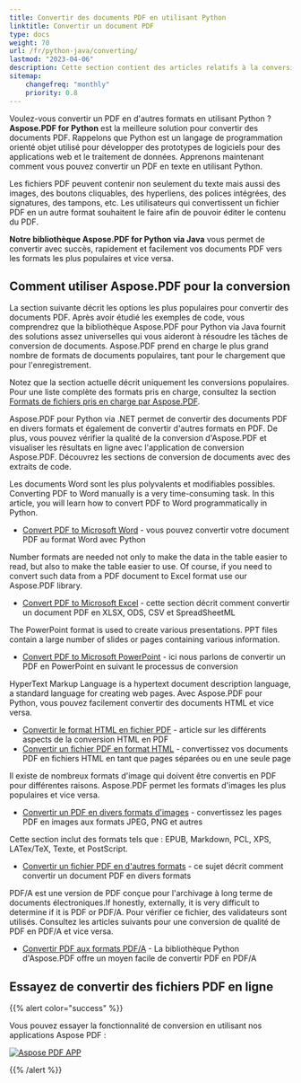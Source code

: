 ```yaml
---
title: Convertir des documents PDF en utilisant Python
linktitle: Convertir un document PDF
type: docs
weight: 70
url: /fr/python-java/converting/
lastmod: "2023-04-06"
description: Cette section contient des articles relatifs à la conversion de documents PDF en différents formats et vice versa en utilisant l'API Python.
sitemap:
    changefreq: "monthly"
    priority: 0.8
---
```


Voulez-vous convertir un PDF en d'autres formats en utilisant Python ? **Aspose.PDF for Python** est la meilleure solution pour convertir des documents PDF. Rappelons que Python est un langage de programmation orienté objet utilisé pour développer des prototypes de logiciels pour des applications web et le traitement de données. Apprenons maintenant comment vous pouvez convertir un PDF en texte en utilisant Python.

Les fichiers PDF peuvent contenir non seulement du texte mais aussi des images, des boutons cliquables, des hyperliens, des polices intégrées, des signatures, des tampons, etc. Les utilisateurs qui convertissent un fichier PDF en un autre format souhaitent le faire afin de pouvoir éditer le contenu du PDF.

**Notre bibliothèque Aspose.PDF for Python via Java** vous permet de convertir avec succès, rapidement et facilement vos documents PDF vers les formats les plus populaires et vice versa.

## Comment utiliser Aspose.PDF pour la conversion

La section suivante décrit les options les plus populaires pour convertir des documents PDF. Après avoir étudié les exemples de code, vous comprendrez que la bibliothèque Aspose.PDF pour Python via Java fournit des solutions assez universelles qui vous aideront à résoudre les tâches de conversion de documents. Aspose.PDF prend en charge le plus grand nombre de formats de documents populaires, tant pour le chargement que pour l'enregistrement.

Notez que la section actuelle décrit uniquement les conversions populaires. Pour une liste complète des formats pris en charge, consultez la section [Formats de fichiers pris en charge par Aspose.PDF](https://docs.aspose.com/pdf/python-java/supported-file-formats/).

Aspose.PDF pour Python via .NET permet de convertir des documents PDF en divers formats et également de convertir d'autres formats en PDF. De plus, vous pouvez vérifier la qualité de la conversion d'Aspose.PDF et visualiser les résultats en ligne avec l'application de conversion Aspose.PDF. Découvrez les sections de conversion de documents avec des extraits de code.

Les documents Word sont les plus polyvalents et modifiables possibles.
 Converting PDF to Word manually is a very time-consuming task. In this article, you will learn how to convert PDF to Word programmatically in Python.

- [Convert PDF to Microsoft Word](/pdf/fr/python-java/convert-pdf-to-word/) - vous pouvez convertir votre document PDF au format Word avec Python

Number formats are needed not only to make the data in the table easier to read, but also to make the table easier to use. Of course, if you need to convert such data from a PDF document to Excel format use our Aspose.PDF library.

- [Convert PDF to Microsoft Excel](/pdf/fr/python-java/convert-pdf-to-excel/) - cette section décrit comment convertir un document PDF en XLSX, ODS, CSV et SpreadSheetML

The PowerPoint format is used to create various presentations. PPT files contain a large number of slides or pages containing various information.

- [Convert PDF to Microsoft PowerPoint](/pdf/fr/python-java/convert-pdf-to-powerpoint/) - ici nous parlons de convertir un PDF en PowerPoint en suivant le processus de conversion

HyperText Markup Language is a hypertext document description language, a standard language for creating web pages. Avec Aspose.PDF pour Python, vous pouvez facilement convertir des documents HTML et vice versa.

- [Convertir le format HTML en fichier PDF](/pdf/fr/python-java/convert-html-to-pdf/) - article sur les différents aspects de la conversion HTML en PDF
- [Convertir un fichier PDF en format HTML](/pdf/fr/python-java/convert-pdf-to-html/) - convertissez vos documents PDF en fichiers HTML en tant que pages séparées ou en une seule page

Il existe de nombreux formats d'image qui doivent être convertis en PDF pour différentes raisons. Aspose.PDF permet les formats d'images les plus populaires et vice versa.

- [Convertir un PDF en divers formats d'images](/pdf/fr/python-java/convert-pdf-to-images-format/) - convertissez les pages PDF en images aux formats JPEG, PNG et autres

Cette section inclut des formats tels que : EPUB, Markdown, PCL, XPS, LATex/TeX, Texte, et PostScript.

- [Convertir un fichier PDF en d'autres formats](/pdf/fr/python-java/convert-pdf-to-other-files/) - ce sujet décrit comment convertir un document PDF en divers formats

PDF/A est une version de PDF conçue pour l'archivage à long terme de documents électroniques.If honestly, externally, it is very difficult to determine if it is PDF or PDF/A. Pour vérifier ce fichier, des validateurs sont utilisés. Consultez les articles suivants pour une conversion de qualité de PDF en PDF/A et vice versa.

- [Convertir PDF aux formats PDF/A](/pdf/fr/python-java/convert-pdf-to-pdfa/) - La bibliothèque Python d'Aspose.PDF offre un moyen facile de convertir PDF en PDF/A

## Essayez de convertir des fichiers PDF en ligne

{{% alert color="success" %}}

Vous pouvez essayer la fonctionnalité de conversion en utilisant nos applications Aspose PDF :

[![Aspose PDF APP](app.png)](https://products.aspose.app/pdf/conversion)

{{% /alert %}}